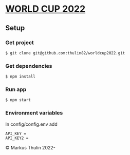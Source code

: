 # [WORLD CUP 2022](https://github.com/thulin82/worldcup2022)

## Setup

### Get project

```
$ git clone git@github.com:thulin82/worldcup2022.git
```

### Get dependencies

```
$ npm install
```

### Run app

```
$ npm start
```

### Environment variables
In config/config.env add
```
API_KEY = 
API_KEY2 = 
```

© Markus Thulin 2022-

